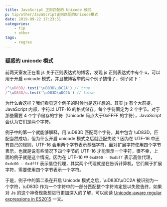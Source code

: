```yaml
---
title: JavaScript 正则匹配的 Unicode 模式
p: tip/other/JavaScript正则匹配的Unicode模式
date: 2019-09-22 17:23:51
categories:
    - tip
    - other
tags:
    - regrex
---
```



### 疑惑的 unicode 模式

前两天室友正在看 js 关于正则表达式的博客，发现 js 正则表达式中有个 u，可以用于开启 unicode 模式，并且被博客举的两个例子搞懵了，例子如下：

```javascript
/^\uD83D/.test('\uD83D\uDC2A') // true
/^\uD83D/u.test('\uD83D\uDC2A') // false
```

为什么会这样？我们看见这个例子的时候也是这样想的。其实 js 有个大前提，JavaScript 内部，字符以 UTF-16 的格式储存，每个字符固定为 2 个字节。对于那些需要 4 个字节储存的字符（Unicode 码点大于0xFFFF 的字符），JavaScript 会认为它们是两个字符。

例子中的第一个就能够解释，用 \uD83D 匹配两个字符，其中包含 \uD83D，匹配当然成功，但为什么开启 unicode 模式之后就匹配失败？因为在 UTF-16 中还有自己的规则，UTF-16 会用两个字节表示基础字符，面对扩展字符使用四个字节表示，也就是说有些情况下四个字节的 UTF-16 才能表示一个字符，很不幸，上面的例子就是这个情况。因为在 UTF-16 中 `0xd800 - 0xdbff` 表示高位代理，`0xdc00 - 0xdfff` 表示低位代理，其实两个代理就是在告诉计算机，它们属于扩展字符，需要使用四个字节表示一个字符。

于是，例子中的第二条在开启 Unicode 模式之后，\uD83D\uDC2A 被识别为一个字符，\uD83D 作为一个字符中的一部分匹配整个字符肯定是以失败告终，如果对 Js 的这个神奇现象想进行更加深入的了解，可以阅读 [Unicode-aware regular expressions in ES2015](https://mathiasbynens.be/notes/es6-unicode-regex) 一文。